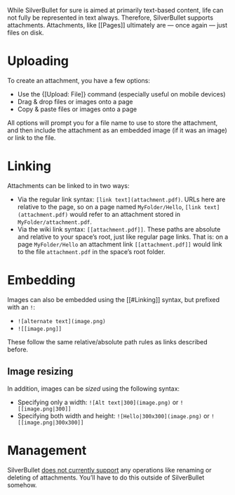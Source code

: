 While SilverBullet for sure is aimed at primarily text-based content, life can not fully be represented in text always. Therefore, SilverBullet supports attachments. Attachments, like [[Pages]] ultimately are — once again — just files on disk.

# Uploading
To create an attachment, you have a few options:

* Use the {[Upload: File]} command (especially useful on mobile devices)
* Drag & drop files or images onto a page
* Copy & paste files or images onto a page

All options will prompt you for a file name to use to store the attachment, and then include the attachment as an embedded image (if it was an image) or link to the file.

# Linking
Attachments can be linked to in two ways:
* Via the regular link syntax: `[link text](attachment.pdf)`. URLs here are relative to the page, so on a page named `MyFolder/Hello`, `[link text](attachment.pdf)` would refer to an attachment stored in `MyFolder/attachment.pdf`.
* Via the wiki link syntax: `[[attachment.pdf]]`. These paths are absolute and relative to your space’s root, just like regular page links. That is: on a page `MyFolder/Hello` an attachment link `[[attachment.pdf]]` would link to the file `attachment.pdf` in the space’s root folder.

# Embedding
Images can also be embedded using the [[#Linking]] syntax, but prefixed with an `!`:

* `![alternate text](image.png)`
* `![[image.png]]`

These follow the same relative/absolute path rules as links described before.

## Image resizing

In addition, images can be _sized_ using the following syntax:
* Specifying only a width: `![Alt text|300](image.png)` or `![[image.png|300]]`
* Specifying both width and height: `![Hello|300x300](image.png)` or `![[image.png|300x300]]`

# Management
SilverBullet [does not currently support](https://github.com/silverbulletmd/silverbullet/issues/72) any operations like renaming or deleting of attachments. You’ll have to do this outside of SilverBullet somehow.